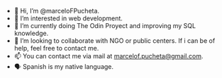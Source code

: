 - 👋 Hi, I’m @marceloFPucheta.
- 👀 I’m interested in web development.
- 🌱 I’m currently doing The Odin Proyect and improving my SQL knowledge.
- 💞️ I’m looking to collaborate with NGO or public centers. If i can be of help, feel free to contact me.
- 📫 You can contact me via mail at marcelof.pucheta@gmail.com.
- 🗣️ Spanish is my native language.
